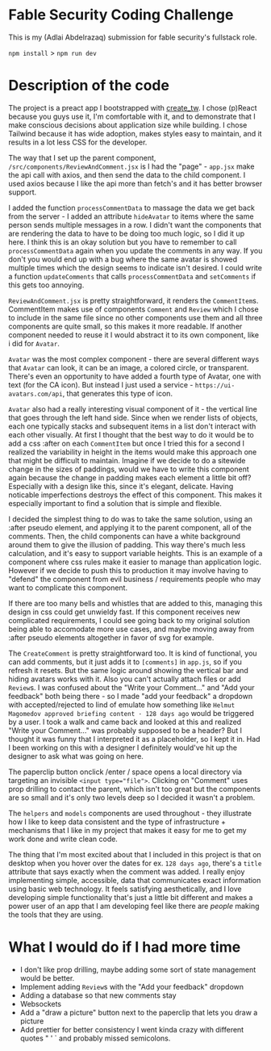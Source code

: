 # Fable Security Coding Challenge

This is my (Adlai Abdelrazaq) submission for fable security's fullstack role.

`npm install` > `npm run dev`

# Description of the code

The project is a preact app I bootstrapped with [create_tw](https://github.com/AndrejJurkin/create-tw). I chose (p)React because you guys use it, I'm comfortable with it, and to demonstrate that I make conscious decisions about application size while building. I chose Tailwind because it has wide adoption, makes styles easy to maintain, and it results in a lot less CSS for the developer.

The way that I set up the parent component, `/src/components/ReviewAndComment.jsx` is I had the "page" - `app.jsx` make the api call with axios, and then send the data to the child component. I used axios because I like the api more than fetch's and it has better browser support.

I added the function `processCommentData` to massage the data we get back from the server - I added an attribute `hideAvatar` to items where the same person sends multiple messages in a row. I didn't want the components that are rendering the data to have to be doing too much logic, so I did it up here. I think this is an okay solution but you have to remember to call `processCommentData` again when you update the comments in any way. If you don't you would end up with a bug where the same avatar is showed multiple times which the design seems to indicate isn't desired. I could write a function `updateComments` that calls `processCommentData` and `setComments` if this gets too annoying.

`ReviewAndComment.jsx` is pretty straightforward, it renders the `CommentItem`s. CommentItem makes use of components `Comment` and `Review` which I chose to include in the same file since no other components use them and all three components are quite small, so this makes it more readable. If another component needed to reuse it I would abstract it to its own component, like i did for `Avatar`.

`Avatar` was the most complex component - there are several different ways that `Avatar` can look, it can be an image, a colored circle, or transparent. There's even an opportunity to have added a fourth type of Avatar, one with text (for the CA icon). But instead I just used a service - `https://ui-avatars.com/api`, that generates this type of icon. 

`Avatar` also had a really interesting visual component of it - the vertical line that goes through the left hand side. Since when we render lists of objects, each one typically stacks and subsequent items in a list don't interact with each other visually. At first I thought that the best way to do it would be to add a css :after on each `CommentItem` but once I tried this for a second I realized the variability in height in the items would make this approach one that might be difficult to maintain. Imagine if we decide to do a sitewide change in the sizes of paddings, would we have to write this component again because the change in padding makes each element a little bit off? Especially with a design like this, since it's elegant, delicate. Having noticable imperfections destroys the effect of this component. This makes it especially important to find a solution that is simple and flexible.

I decided the simplest thing to do was to take the same solution, using an :after pseudo element, and applying it to the parent component, all of the comments. Then, the child components can have a white background around them to give the illusion of padding. This way there's much less calculation, and it's easy to support variable heights. This is an example of a component where css rules make it easier to manage than application logic. However if we decide to push this to production it may involve having to "defend" the component from evil business / requirements people who may want to complicate this component. 

If there are too many bells and whistles that are added to this, managing this design in css could get unwieldy fast. If this component receives new complicated requirements, I could see going back to my original solution  being able to accomodate more use cases, and maybe moving away from :after pseudo elements altogether in favor of svg for example. 

The `CreateComment` is pretty straightforward too. It is kind of functional, you can add comments, but it just adds it to `[comments]` in `app.js`, so if you refresh it resets. But the same logic around showing the vertical bar and hiding avatars works with it. Also you can't actually attach files or add `Review`s. I was confused about the "Write your Comment..." and "Add your feedback" both being there - so I made "add your feedback" a dropdown with accepted/rejected to lind of emulate how something like `Helmut Magomedov approved briefing content · 128 days ago` would be triggered by a user. I took a walk and came back and looked at this and realized "Write your Comment..." was probably supposed to be a header? But I thought it was funny that I interpreted it as a placeholder, so I kept it in. Had I been working on this with a designer I definitely would've hit up the designer to ask what was going on here. 

The paperclip button onclick /enter / space opens a local directory via targeting an invisible `<input type="file">`. Clicking on "Comment" uses prop drilling to contact the parent, which isn't too great but the components are so small and it's only two levels deep so I decided it wasn't a problem.

The `helpers` and `models` components are used throughout - they illustrate how I like to keep data consistent and the type of infrastructure + mechanisms that I like in my project that makes it easy for me to get my work done and write clean code.

The thing that I'm most excited about that I included in this project is that on desktop when you hover over the dates for ex. `128 days ago`, there's a `title` attribute that says exactly when the comment was added. I really enjoy implementing simple, accessible, data that communicates exact information using basic web technology. It feels satisfying aesthetically, and I love developing simple functionality that's just a little bit different and makes a power user of an app that I am developing feel like there are *people* making the tools that they are using. 

# What I would do if I had more time

* I don't like prop drilling, maybe adding some sort of state management would be better. 
* Implement adding `Review`s with the "Add your feedback" dropdown
* Adding a database so that new comments stay
* Websockets
* Add a "draw a picture" button next to the paperclip that lets you draw a picture
* Add prettier for better consistency I went kinda crazy with different quotes " ' ` and probably missed semicolons.